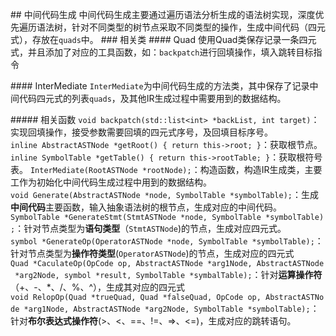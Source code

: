 ## 中间代码生成
中间代码生成主要通过遍历语法分析生成的语法树实现，深度优先遍历语法树，针对不同类型的树节点采取不同类型的操作，生成中间代码（四元式），存放在`quads`中。
### 相关类
#### Quad
使用Quad类保存记录一条四元式，并且添加了对应的工具函数，如：`backpatch`进行回填操作，填入跳转目标指令

#### InterMediate
`InterMediate`为中间代码生成的方法类，其中保存了记录中间代码四元式的列表`quads`，及其他IR生成过程中需要用到的数据结构。

##### 相关函数
`void backpatch(std::list<int> *backList, int target)`：实现回填操作，接受参数需要回填的四元式序号，及回填目标序号。
`inline AbstractASTNode *getRoot() { return this->root; }`：获取根节点。
`inline SymbolTable *getTable() { return this->rootTable; }`：获取根符号表。
`InterMediate(RootASTNode *rootNode);`：构造函数，构造IR生成类，主要工作为初始化中间代码生成过程中用到的数据结构。
`void Generate(AbstractASTNode *node, SymbolTable *symbolTable);`：生成**中间代码**主要函数，输入抽象语法树的根节点，生成对应的中间代码。
`SymbolTable *GenerateStmt(StmtASTNode *node, SymbolTable *symbolTable);`：针对节点类型为**语句类型**（`StmtASTNode`)的节点，生成对应四元式。
`symbol *GenerateOp(OperatorASTNode *node, SymbolTable *symbolTable);`：针对节点类型为**操作符类型**(`OperatorASTNode`)的节点，生成对应的四元式
`Quad *CaculateOp(OpCode op, AbstractASTNode *arg1Node, AbstractASTNode *arg2Node, symbol *result, SymbolTable *symbalTable);`：针对**运算操作符**（+、-、*、/、%、^），生成其对应的四元式
`void RelopOp(Quad *trueQuad, Quad *falseQuad, OpCode op, AbstractASTNode *arg1Node, AbstractASTNode *arg2Node, SymbolTable *symbolTable);`：针对**布尔表达式操作符**(>、<、==、!=、=>、<=)，生成对应的跳转语句。


